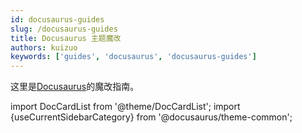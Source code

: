 ```yaml
---
id: docusaurus-guides
slug: /docusaurus-guides
title: Docusaurus 主题魔改
authors: kuizuo
keywords: ['guides', 'docusaurus', 'docusaurus-guides']
---
```


这里是[Docusaurus](https://docusaurus.io/)的魔改指南。

import DocCardList from '@theme/DocCardList'; import {useCurrentSidebarCategory} from '@docusaurus/theme-common';

<DocCardList items={useCurrentSidebarCategory().items}/>
